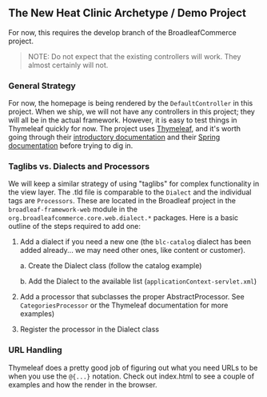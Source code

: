 ## The New Heat Clinic Archetype / Demo Project

For now, this requires the develop branch of the BroadleafCommerce project.

> NOTE: Do not expect that the existing controllers will work. They almost certainly will not.

### General Strategy

For now, the homepage is being rendered by the `DefaultController` in this project. When we ship, we will not have any controllers in this project; they will all be in the actual framework. However, it is easy to test things in Thymeleaf quickly for now. The project uses [Thymeleaf](http://www.thymeleaf.org/), and it's worth going through their [introductory documentation](http://www.thymeleaf.org/doc/Tutorial%20-%20Using%20Thymeleaf%2020120517.pdf) and their [Spring documentation](http://www.thymeleaf.org/doc/Tutorial%20-%20Thymeleaf%20+%20Spring%203%2020120517.pdf) before trying to dig in.

### Taglibs vs. Dialects and Processors

We will keep a similar strategy of using "taglibs" for complex functionality in the view layer. The .tld file is comparable to the `Dialect` and the individual tags are `Processors`. These are located in the Broadleaf project in the `broadleaf-framework-web` module in the `org.broadleafcommerce.core.web.dialect.*` packages. Here is a basic outline of the steps required to add one:

1. Add a dialect if you need a new one (the `blc-catalog` dialect has been added already... we may need other ones, like content or customer).

    a. Create the Dialect class (follow the catalog example)

    b. Add the Dialect to the available list (`applicationContext-servlet.xml`)

2. Add a processor that subclasses the proper AbstractProcessor. See `CategoriesProcessor` or the Thymeleaf documentation for more examples)

3. Register the processor in the Dialect class

### URL Handling

Thymeleaf does a pretty good job of figuring out what you need URLs to be when you use the `@{...}` notation. Check out index.html to see a couple of examples and how the render in the browser.
